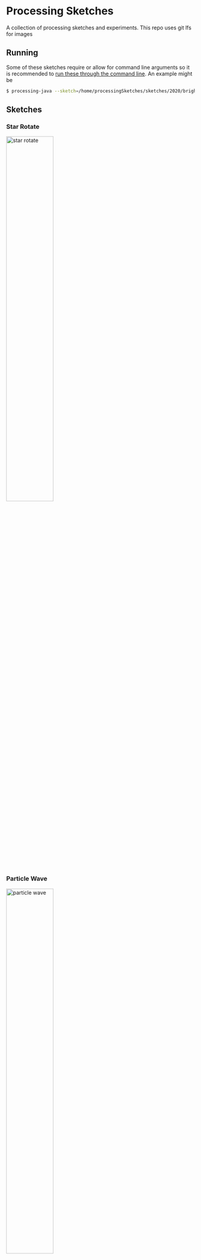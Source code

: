 # Processing Sketches
A collection of processing sketches and experiments. This repo uses git lfs for images

## Running
Some of these sketches require or allow for command line arguments so it is recommended to [run these through the command line](https://github.com/processing/processing/wiki/Command-Line). An example might be
```bash
$ processing-java --sketch=/home/processingSketches/sketches/2020/brightnessShapes --run /home/imageToUse.png
```

## Sketches

### Star Rotate
<img src="docs/sketches/starRotate.png" alt="star rotate" width="50%"/>

### Particle Wave
<img src="docs/sketches/particleWaves.png" alt="particle wave" width="50%"/>

### Brightness Shapes
<img src="docs/sketches/brightnessShapes.png" alt="brightness shapes" width="50%"/>


## License
[![Creative Commons License](https://i.creativecommons.org/l/by-nc/4.0/88x31.png)](http://creativecommons.org/licenses/by-nc/4.0/)  
This work is licensed under a [Creative Commons Attribution-NonCommercial 4.0 International License](http://creativecommons.org/licenses/by-nc/4.0/).
